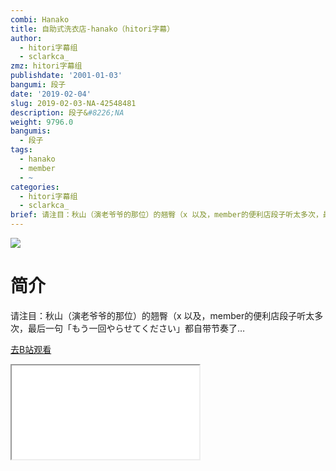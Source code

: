```yaml
---
combi: Hanako
title: 自助式洗衣店-hanako（hitori字幕）
author:
  - hitori字幕组
  - sclarkca_
zmz: hitori字幕组
publishdate: '2001-01-03'
bangumi: 段子
date: '2019-02-04'
slug: 2019-02-03-NA-42548481
description: 段子&#8226;NA
weight: 9796.0
bangumis:
  - 段子
tags:
  - hanako
  - member
  - ~
categories:
  - hitori字幕组
  - sclarkca_
brief: 请注目：秋山（演老爷爷的那位）的翘臀（x 以及，member的便利店段子听太多次，最后一句「もう一回やらせてください」都自带节奏了…
---
```

![](https://i.imgur.com/CGNOl2G.jpg)
# 简介  
请注目：秋山（演老爷爷的那位）的翘臀（x
以及，member的便利店段子听太多次，最后一句「もう一回やらせてください」都自带节奏了…  

[去B站观看](https://www.bilibili.com/video/av42548481/)
<div class ="resp-container"><iframe class="testiframe" src="//player.bilibili.com/player.html?aid=42548481"", scrolling="no", allowfullscreen="true" > </iframe></div> 
